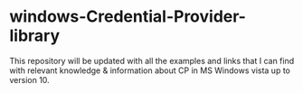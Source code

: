# windows-Credential-Provider-library
This repository will be updated with all the examples and links that I can find with relevant knowledge &amp; information about CP in MS Windows vista up to version 10.
